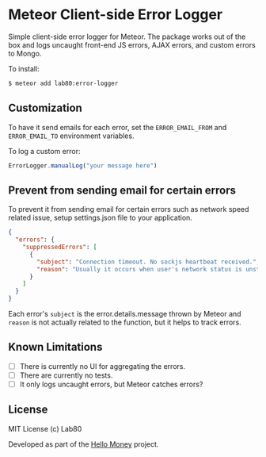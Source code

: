 # Meteor Client-side Error Logger

Simple client-side error logger for Meteor. The package works out of the box and
logs uncaught front-end JS errors, AJAX errors, and custom errors to Mongo.

To install:

```sh
$ meteor add lab80:error-logger
```

## Customization

To have it send emails for each error, set the `ERROR_EMAIL_FROM` and
`ERROR_EMAIL_TO` environment variables.

To log a custom error:

```js
ErrorLogger.manualLog("your message here")
```

## Prevent from sending email for certain errors

To prevent it from sending email for certain errors such as network speed related issue,
setup settings.json file to your application.

```json
{
  "errors": {
    "suppressedErrors": [
      {
        "subject": "Connection timeout. No sockjs heartbeat received.",
        "reason": "Usually it occurs when user's network status is unstable for some reason"
      }
    ]
  }
}
```

Each error's ```subject``` is the error.details.message thrown by Meteor and ```reason``` is not actually related to the function, but it helps to track errors.

## Known Limitations

 - [ ] There is currently no UI for aggregating the errors.
 - [ ] There are currently no tests.
 - [ ] It only logs uncaught errors, but Meteor catches errors?

## License

MIT License (c) Lab80

Developed as part of the [Hello Money](http://hellomoney.co) project.
